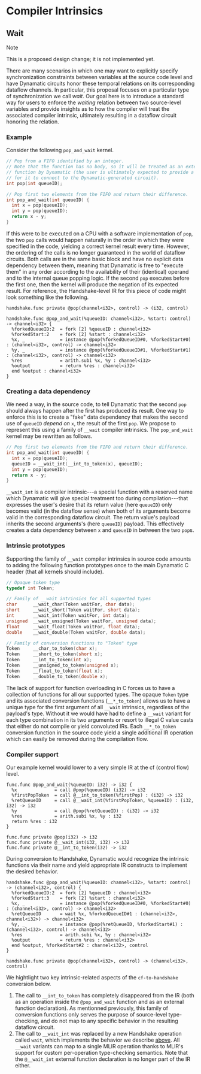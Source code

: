 # Compiler Intrinsics

## Wait

> [!NOTE]
> This is a proposed design change; it is not implemented yet.

There are many scenarios in which one may want to explicitly specify synchronization constraints between variables at the source code level and have Dynamatic circuits honor these temporal relations on its corresponding dataflow channels. In particular, this proposal focuses on a particular type of synchronization we call *wait*. Our goal here is to introduce a standard way for users to enforce the *waiting* relation between two source-level variables and provide insights as to how the compiler will treat the associated compiler intrinsic, ultimately resulting in a dataflow circuit honoring the relation.

### Example

Consider the following `pop_and_wait` kernel.

```c
// Pop from a FIFO identified by an integer.
// Note that the function has no body, so it will be treated as an external
// function by Dynamatic (the user is ultimately expected to provide a circuit
// for it to connect to the Dynamatic-generated circuit).
int pop(int queueID);

// Pop first two elements from the FIFO and return their difference.
int pop_and_wait(int queueID) {
  int x = pop(queueID);
  int y = pop(queueID);
  return x - y;
}
```

If this were to be executed on a CPU with a software implementation of `pop`, the two `pop` calls would happen naturally in the order in which they were specified in the code, yielding a correct kernel result every time. However, the ordering of the calls is no longer guaranteed in the world of dataflow circuits. Both calls are in the same basic block and have no explicit data dependency between them, meaning that Dynamatic is free to "execute them" in any order according to the availability of their (identical) operand and to the internal queue popping logic. If the second `pop` executes before the first one, then the kernel will produce the negation of its expected result. For reference, the Handshake-level IR for this piece of code might look something like the following.

```mlir
handshake.func private @pop(channel<i32>, control) -> (i32, control)

handshake.func @pop_and_wait(%queueID: channel<i32>, %start: control) -> channel<i32> {
  %forkedQueueID:2  = fork [2] %queueID : channel<i32>
  %forkedStart:2    = fork [2] %start : channel<i32>
  %x, _             = instance @pop(%forkedQueueID#0, %forkedStart#0) : (channel<i32>, control) -> channel<i32>
  %y, _             = instance @pop(%forkedQueueID#1, %forkedStart#1) : (channel<i32>, control) -> channel<i32>
  %res              = arith.subi %x, %y : channel<i32>
  %output           = return %res : channel<i32>
  end %output : channel<i32>
}
```

### Creating a data dependency

We need a way, in the source code, to tell Dynamatic that the second `pop` should always happen after the first has produced its result. One way to enforce this is to create a "fake" data dependency that makes the second use of `queueID` *depend on* `x`, the result of the first `pop`. We propose to represent this using a family of `__wait` compiler intrinsics. The `pop_and_wait` kernel may be rewritten as follows.

```c
// Pop first two elements from the FIFO and return their difference.
int pop_and_wait(int queueID) {
  int x = pop(queueID);
  queueID = __wait_int(__int_to_token(x), queueID);
  int y = pop(queueID);
  return x - y;
}
```

`__wait_int` is a compiler intrinsic---a special function with a reserved name which Dynamatic will give special treatment too during compilation---that expresses the user's desire that its return value (here `queueID`) only becomes valid (in the dataflow sense) when both of its arguments become valid in the corresponding dataflow circuit. The return value's payload inherits the second arguments's (here `queueID`) payload. This effectively creates a data dependency between `x` and `queueID` in between the two `pop`s.

### Intrinsic prototypes

Supporting the family of `__wait` compiler intrinsics in source code amounts to adding the following function prototypes once to the main Dynamatic C header (that all kernels should include).

```c
// Opaque token type
typedef int Token;

// Family of __wait intrinsics for all supported types
char      __wait_char(Token waitFor, char data);
short     __wait_short(Token waitFor, short data);
int       __wait_int(Token waitFor, int data);
unsigned  __wait_unsigned(Token waitFor, unsigned data);
float     __wait_float(Token waitFor, float data);
double    __wait_double(Token waitFor, double data);

// Family of conversion functions to "Token" type 
Token     __char_to_token(char x);
Token     __short_to_token(short x);
Token     __int_to_token(int x);
Token     __unsigned_to_token(unsigned x);
Token     __float_to_token(float x);
Token     __double_to_token(double x);
```

The lack of support for function overloading in C forces us to have a collection of functions for all our supported types. The opaque `Token` type and its associated conversion functions (`__*_to_token`) allows us to have a unique type for the first argument of all `__wait` intrinsics, regardless of the payload's type. Without it we would have had to define a `__wait` variant for each type combination in its two arguments or resort to illegal C value casts that either do not compile or yield convoluted IRs. Each `__*_to_token` conversion function in the source code yield a single additional IR operation which can easily be removed during the compilation flow.

### Compiler support

Our example kernel would lower to a very simple IR at the cf (control flow) level.

```mlir
func.func @pop_and_wait(%queueID: i32) -> i32 {
  %x              = call @pop(%queueID) (i32) -> i32
  %firstPopToken  = call @__int_to_token(%firstPop) : (i32) -> i32
  %retQueueID     = call @__wait_int(%firstPopToken, %queueID) : (i32, i32) -> i32
  %y              = call @pop(%retQueueID) : (i32) -> i32
  %res            = arith.subi %x, %y : i32
  return %res : i32
}

func.func private @pop(i32) -> i32
func.func private @__wait_int(i32, i32) -> i32
func.func private @__int_to_token(i32) -> i32
```

During conversion to Handshake, Dynamatic would recognize the intrinsic functions via their name and yield appropriate IR constructs to implement the desired behavior.

```mlir
handshake.func @pop_and_wait(%queueID: channel<i32>, %start: control) -> (channel<i32>, control) {
  %forkedQueueID:2  = fork [2] %queueID : channel<i32>
  %forkedStart:3    = fork [2] %start : channel<i32>
  %x, _             = instance @pop(%forkedQueueID#0, %forkedStart#0) : (channel<i32>, control) -> channel<i32>
  %retQueueID       = wait %x, %forkedQueueID#1 : (channel<i32>, channel<i32>) -> channel<i32>
  %y, _             = instance @pop(%retQueueID, %forkedStart#1) : (channel<i32>, control) -> channel<i32>
  %res              = arith.subi %x, %y : channel<i32>
  %output           = return %res : channel<i32>
  end %output, %forkedStart#2 : channel<i32>, control
}

handshake.func private @pop(channel<i32>, control) -> (channel<i32>, control)
```

We hightlight two key intrinsic-related aspects of the `cf-to-handshake` conversion below.

1. The call to `__int_to_token` has completely disappeared from the IR (both as an operation inside the `@pop_and_wait` function and as an external function declaration). As mentionned previously, this family of conversion functions only serves the purpose of source-level type-checking, and do not map to any specific behavior in the resulting dataflow circuit.
2. The call to `__wait_int` was replaced by a new Handshake operation called `wait`, which implements the behavior we describe [above](#creating-a-data-dependency). All `__wait` variants can map to a single MLIR operation thanks to MLIR's support for custom per-operation type-checking semantics. Note that the `@__wait_int` external function declaration is no longer part of the IR either.

